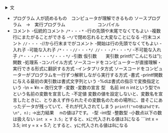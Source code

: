 <details>
<summary>文</summary>
  -文は`;`で終わる
</details>

- プログラム
  人が読めるもの　コンピュータが理解できるもの
  ソースプログラム　→　実行プログラム
  　　　　　　　コンパイル
- コメント
  -伝統的コメント
      ```/*・・・*```
      -行の先頭や末尾でなくてもよい
      -複数行にまたがることができる
      -`*/`で閉め忘れると大変なことになる
  -行末コメント
    ```//・・・```
    -//から行末までがコメント
    -開始は行の先頭でなくてもよい
  -入れ子
    -可能な入れ子
      ```/*・・・//・・・*/
         //・・・/*・・・*/```
    -不可能な入れ子
      ```/*・・・/*・・・*/・・・*/```
-引数
  仮引数　　実引数
  printf("こんにちは");
  関数
-処理系
  -コンパイル方式
    ソースコードをコンピューターが直接理解・実行できる形式に翻訳する方式
  -インタプリタ方式
    ソースコードをコンピューターがプログラムを一行ずつ解釈しながら実行する方式
-書式
  -printf関数に与える最初の実引数は書式文字列という
  -%dは書式の指示で変換指定という
  -\n = ¥n = 改行文字
-変数
  -変数の宣言
    型　名前
    int  n
    intという型でnという名前の変数を宣言した
  -不定値
    変数の値を設定しないと、変数名を宣言したときに、とりあえず作られたその変数名のための場所に、昔そこにあったデータが残っていて、それが代入されてしまう
    ```printf("nの値は%dです。\n", n);```
    →出力結果
    　nの値は7です。
-型
  -int型
    -整数型
    -小数点以下の数は扱えない
      ```int x = 3.5;```
      とすると、xに代入される値は3になる
      ```int x = 3.5;
         int y = x + 5.7;
         とすると、yに代入される値は8になる
